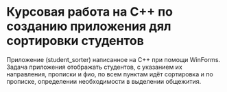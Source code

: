 # Курсовая работа на С++ по созданию приложения дял сортировки студентов 
Приложение (student_sorter) написанное на С++ при помощи WinForms. Задача приложения отображать студентов, с указанием их направления, прописки и фио, по всем пунктам идёт сортировка и по прописке, определении необходимости в выделении общежития.
